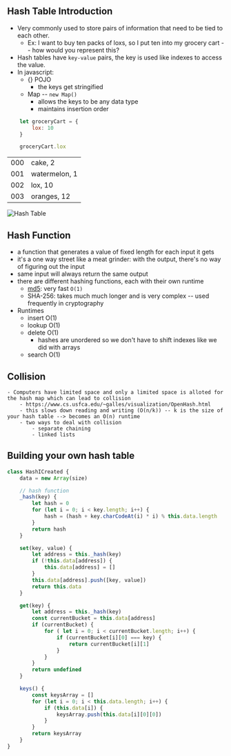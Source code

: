 ## Hash Table Introduction 
- Very commonly used to store pairs of information that need to be tied to each other. 
    - Ex: I want to buy ten packs of loxs, so I put ten into my grocery cart -- how would you represent this? 
- Hash tables have `key-value` pairs, the key is used like indexes to access the value. 
- In javascript:
    - {} POJO
        - the keys get stringified
    - Map -- `new Map()`
        - allows the keys to be any data type 
        - maintains insertion order

```js 
    let groceryCart = {
        lox: 10
    }

    groceryCart.lox 
```
|     |      |   
| --- | ---- |
| 000 | cake, 2    |
| 001 | watermelon, 1    |
| 002 | lox, 10   |
| 003 | oranges, 12   |

![Hash Table](https://upload.wikimedia.org/wikipedia/commons/thumb/7/7d/Hash_table_3_1_1_0_1_0_0_SP.svg/1200px-Hash_table_3_1_1_0_1_0_0_SP.svg.png)

## Hash Function 
- a function that generates a value of fixed length for each input it gets 
- it's a one way street like a meat grinder: with the output, there's no way of figuring out the input
- same input will always return the same output
- there are different hashing functions, each with their own runtime
    - [md5](http://www.miraclesalad.com/webtools/md5.php): very fast `O(1)`
    - SHA-256: takes much much longer and is very complex -- used frequently in cryptography 
- Runtimes 
    - insert O(1)
    - lookup O(1)
    - delete O(1)
        - hashes are unordered so we don't have to shift indexes like we did with arrays
    - search O(1)

## Collision
    - Computers have limited space and only a limited space is alloted for the hash map which can lead to collision 
        - https://www.cs.usfca.edu/~galles/visualization/OpenHash.html
        - this slows down reading and writing (O(n/k)) -- k is the size of your hash table --> becomes an O(n) runtime
        - two ways to deal with collision 
            - separate chaining 
            - linked lists

## Building your own hash table
```javascript 
class HashICreated {
    data = new Array(size)

    // hash function 
    _hash(key) {
        let hash = 0 
        for (let i = 0; i < key.length; i++) {
            hash = (hash + key.charCodeAt(i) * i) % this.data.length
        }
        return hash
    }

    set(key, value) {
        let address = this._hash(key)
        if (!this.data[address]) {
            this.data[address] = []
        }
        this.data[address].push([key, value])
        return this.data
    }

    get(key) {
        let address = this._hash(key)
        const currentBucket = this.data[address]
        if (currentBucket) {
            for ( let i = 0; i < currentBucket.length; i++) {
                if (currentBucket[i][0] === key) {
                    return currentBucket[i][1]
                }  
            }
        }
        return undefined
    }

    keys() {
        const keysArray = []
        for (let i = 0; i < this.data.length; i++) {
            if (this.data[i]) {
                keysArray.push(this.data[i][0][0])
            }
        }
        return keysArray
    }
}

```

